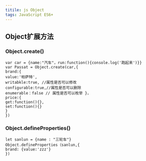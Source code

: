 ```yaml
---
titile: js Object
tags: JavaScript ES6+
---
```


## Object扩展方法
 ### Object.create()
 ```
 var car = {name:"汽车"，run:function(){console.log('跑起来')}}
 var Passat = Object.create(car,{
 brand:{
 value:'帕萨特',
 writabkle:true, //属性是否可以修改
 configurable:true,//属性是否可以删除
 enumerable：false // 属性是否可以枚举 }，
 price:{
 get:function(){},
 set:function(){}
 }
 })
 ```
 ### Object.defineProperties()

 ```
let sanlun = {name : "三轮车"}
Object.defineProperties（sanlun,{
brand: {value:'zzz'}
})

```

